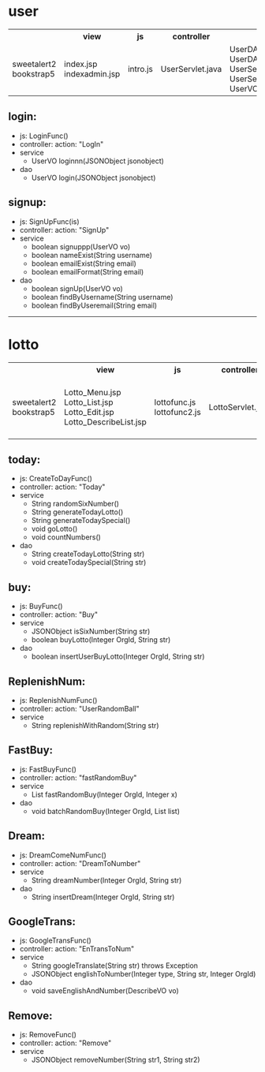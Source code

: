 # user

<table>
    <tr>
        <th></th>
        <th>view</th>
        <th>js</th>
        <th>controller</th>
	    <th>model</th>
    </tr>
    <tr>
        <td>sweetalert2
        <br>bookstrap5</td>
        <td>index.jsp
        <br>indexadmin.jsp</td>
        <td>intro.js</td>
        <td>UserServlet.java</td>
        <td>UserDAO.java
        <br>UserDAOImpl.java
        <br>UserService.java
        <br>UserServiceImpl.java
        <br>UserVO.java</td>
    </tr>
</table>

## login:  
- js: LoginFunc() 
- controller: action: "LogIn" 
- service
    - UserVO loginnn(JSONObject jsonobject)
- dao
    - UserVO login(JSONObject jsonobject)

## signup: 
- js: SignUpFunc(is) 
- controller: action: "SignUp" 
- service
    - boolean signuppp(UserVO vo)
    - boolean nameExist(String username)
    - boolean emailExist(String email)
    - boolean emailFormat(String email)
- dao
    - boolean signUp(UserVO vo)
    - boolean findByUsername(String username)
    - boolean findByUseremail(String email)

<hr>

# lotto

<table>
    <tr>
        <th></th>
        <th>view</th>
        <th>js</th>
        <th>controller</th>
	    <th>model</th>
    </tr>
    <tr>
        <td>sweetalert2
        <br>bookstrap5</td>
        <td>Lotto_Menu.jsp
        <br>Lotto_List.jsp
        <br>Lotto_Edit.jsp
        <br>Lotto_DescribeList.jsp</td>
        <td>lottofunc.js
        <br>lottofunc2.js</td>
        <td>LottoServlet.java</td>
        <td>LottoDAO.java
        <br>LottoDAOImpl.java
        <br>LottoService.java
        <br>LottoServiceImpl.java
        <br>DescribeVO.java
        <br>LottoVO.java</td>
    </tr>
</table>

## today:
- js: CreateToDayFunc()
- controller: action: "Today"
- service
    - String randomSixNumber()
    - String generateTodayLotto()
    - String generateTodaySpecial()
    - void goLotto()
    - void countNumbers()
- dao 
    - String createTodayLotto(String str)
    - void createTodaySpecial(String str)

## buy:
- js: BuyFunc() 
- controller: action: "Buy"
- service
    - JSONObject isSixNumber(String str)
    - boolean buyLotto(Integer OrgId, String str)
- dao 
    - boolean insertUserBuyLotto(Integer OrgId, String str)

## ReplenishNum:
- js: ReplenishNumFunc()
- controller: action: "UserRandomBall"
- service
    - String replenishWithRandom(String str)

## FastBuy:
- js: FastBuyFunc()
- controller: action: "fastRandomBuy"
- service
    - List<String> fastRandomBuy(Integer OrgId, Integer x)
- dao 
    - void batchRandomBuy(Integer OrgId, List list)
    
## Dream:
- js: DreamComeNumFunc()
- controller: action: "DreamToNumber"
- service
    - String dreamNumber(Integer OrgId, String str)
- dao 
    - String insertDream(Integer OrgId, String str)

## GoogleTrans:
- js: GoogleTransFunc()
- controller: action: "EnTransToNum"
- service
    - String googleTranslate(String str) throws Exception
    - JSONObject englishToNumber(Integer type, String str, Integer OrgId)
- dao 
    - void saveEnglishAndNumber(DescribeVO vo)

## Remove:
- js: RemoveFunc()
- controller: action: "Remove"
- service
    - JSONObject removeNumber(String str1, String str2)

